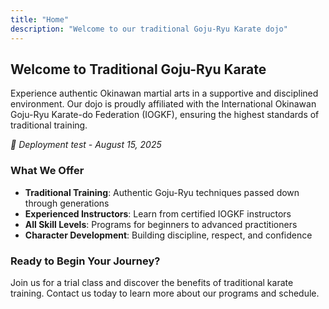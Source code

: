 ```yaml
---
title: "Home"
description: "Welcome to our traditional Goju-Ryu Karate dojo"
---
```


## Welcome to Traditional Goju-Ryu Karate

Experience authentic Okinawan martial arts in a supportive and disciplined environment. Our dojo is proudly affiliated with the International Okinawan Goju-Ryu Karate-do Federation (IOGKF), ensuring the highest standards of traditional training.

*🚀 Deployment test - August 15, 2025*

### What We Offer

- **Traditional Training**: Authentic Goju-Ryu techniques passed down through generations
- **Experienced Instructors**: Learn from certified IOGKF instructors
- **All Skill Levels**: Programs for beginners to advanced practitioners
- **Character Development**: Building discipline, respect, and confidence

### Ready to Begin Your Journey?

Join us for a trial class and discover the benefits of traditional karate training. Contact us today to learn more about our programs and schedule.
